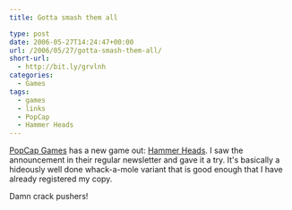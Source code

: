 ```yaml
---
title: Gotta smash them all

type: post
date: 2006-05-27T14:24:47+00:00
url: /2006/05/27/gotta-smash-them-all/
short-url:
  - http://bit.ly/grvlnh
categories:
  - Games
tags:
  - games
  - links
  - PopCap
  - Hammer Heads
---
```

<a href="http://www.popcap.com">PopCap Games</a> has a new game out: <a href="http://popcap.com/launchpage.php?theGame=hammerheads&#038;src=featured">Hammer Heads</a>. I saw the announcement in their regular newsletter and gave it a try. It's basically a hideously well done whack-a-mole variant that is good enough that I have already registered my copy.

Damn crack pushers!